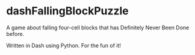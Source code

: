 # dashFallingBlockPuzzle

A game about falling four-cell blocks that has Definitely Never Been Done before.

Written in Dash using Python. For the fun of it!

